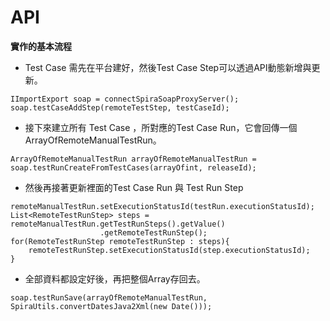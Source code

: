 # API

**實作的基本流程**

* Test Case 需先在平台建好，然後Test Case Step可以透過API動態新增與更新。

```
IImportExport soap = connectSpiraSoapProxyServer();
soap.testCaseAddStep(remoteTestStep, testCaseId);
```

* 接下來建立所有 Test Case ，所對應的Test Case Run，它會回傳一個 ArrayOfRemoteManualTestRun。

```
ArrayOfRemoteManualTestRun arrayOfRemoteManualTestRun = soap.testRunCreateFromTestCases(arrayOfint, releaseId);
```

* 然後再接著更新裡面的Test Case Run 與 Test Run Step

```
remoteManualTestRun.setExecutionStatusId(testRun.executionStatusId);
List<RemoteTestRunStep> steps = remoteManualTestRun.getTestRunSteps().getValue()
                    .getRemoteTestRunStep();
for(RemoteTestRunStep remoteTestRunStep : steps){
    remoteTestRunStep.setExecutionStatusId(step.executionStatusId);
}
```

* 全部資料都設定好後，再把整個Array存回去。

```
soap.testRunSave(arrayOfRemoteManualTestRun, SpiraUtils.convertDatesJava2Xml(new Date()));
```
